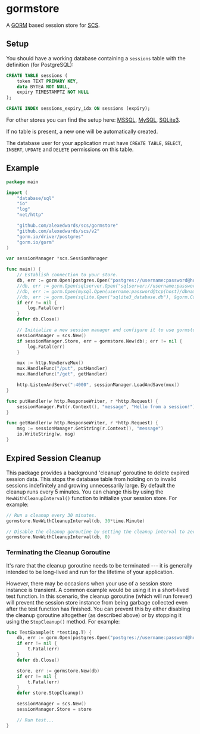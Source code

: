 # gormstore

A [GORM](https://github.com/go-gorm/gorm) based session store for [SCS](https://github.com/alexedwards/scs).

## Setup

You should have a working database containing a `sessions` table with the definition (for PostgreSQL):

```sql
CREATE TABLE sessions (
	token TEXT PRIMARY KEY,
	data BYTEA NOT NULL,
	expiry TIMESTAMPTZ NOT NULL
);

CREATE INDEX sessions_expiry_idx ON sessions (expiry);
```
For other stores you can find the setup here: [MSSQL](https://github.com/alexedwards/scs/tree/master/mssqlstore), [MySQL](https://github.com/alexedwards/scs/tree/master/mysqlstore), [SQLite3](https://github.com/alexedwards/scs/tree/master/sqlite3store).

If no table is present, a new one will be automatically created.

The database user for your application must have `CREATE TABLE`, `SELECT`, `INSERT`, `UPDATE` and `DELETE` permissions on this table.

## Example

```go
package main

import (
	"database/sql"
	"io"
	"log"
	"net/http"

	"github.com/alexedwards/scs/gormstore"
	"github.com/alexedwards/scs/v2"
	"gorm.io/driver/postgres"
	"gorm.io/gorm"
)

var sessionManager *scs.SessionManager

func main() {
	// Establish connection to your store.
    db, err := gorm.Open(postgres.Open("postgres://username:password@host/dbname", &gorm.Config{})) // PostgreSQL
    //db, err := gorm.Open(sqlserver.Open("sqlserver://username:password@host?database=dbname", &gorm.Config{})) // MSSQL
    //db, err := gorm.Open(mysql.Open(username:password@tcp(host)/dbname?parseTime=true", &gorm.Config{})) // MySQL
	//db, err := gorm.Open(sqlite.Open("sqlite3_database.db"), &gorm.Config{})) // SQLite3
	if err != nil {
		log.Fatal(err)
	}
	defer db.Close()

	// Initialize a new session manager and configure it to use gormstore as the session store.
	sessionManager = scs.New()
	if sessionManager.Store, err = gormstore.New(db); err != nil {
        log.Fatal(err)
    }

	mux := http.NewServeMux()
	mux.HandleFunc("/put", putHandler)
	mux.HandleFunc("/get", getHandler)

	http.ListenAndServe(":4000", sessionManager.LoadAndSave(mux))
}

func putHandler(w http.ResponseWriter, r *http.Request) {
	sessionManager.Put(r.Context(), "message", "Hello from a session!")
}

func getHandler(w http.ResponseWriter, r *http.Request) {
	msg := sessionManager.GetString(r.Context(), "message")
	io.WriteString(w, msg)
}
```

## Expired Session Cleanup

This package provides a background 'cleanup' goroutine to delete expired session data. This stops the database table from holding on to invalid sessions indefinitely and growing unnecessarily large. By default the cleanup runs every 5 minutes. You can change this by using the `NewWithCleanupInterval()` function to initialize your session store. For example:

```go
// Run a cleanup every 30 minutes.
gormstore.NewWithCleanupInterval(db, 30*time.Minute)

// Disable the cleanup goroutine by setting the cleanup interval to zero.
gormstore.NewWithCleanupInterval(db, 0)
```

### Terminating the Cleanup Goroutine

It's rare that the cleanup goroutine needs to be terminated --- it is generally intended to be long-lived and run for the lifetime of your application.

However, there may be occasions when your use of a session store instance is transient. A common example would be using it in a short-lived test function. In this scenario, the cleanup goroutine (which will run forever) will prevent the session store instance from being garbage collected even after the test function has finished. You can prevent this by either disabling the cleanup goroutine altogether (as described above) or by stopping it using the `StopCleanup()` method. For example:

```go
func TestExample(t *testing.T) {
	db, err := gorm.Open(postgres.Open("postgres://username:password@host/dbname", &gorm.Config{}))
	if err != nil {
	    t.Fatal(err)
	}
	defer db.Close()

    store, err := gormstore.New(db)
    if err != nil {
	    t.Fatal(err)
    }
	defer store.StopCleanup()

	sessionManager = scs.New()
	sessionManager.Store = store

	// Run test...
}
```